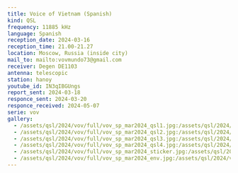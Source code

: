 ```yaml
---
title: Voice of Vietnam (Spanish)
kind: QSL
frequency: 11885 kHz
language: Spanish
reception_date: 2024-03-16
reception_time: 21.00-21.27
location: Moscow, Russia (inside city)
mail_to: mailto:vovmundo73@gmail.com
receiver: Degen DE1103
antenna: telescopic
station: hanoy
youtube_id: IN3qIBGUngs 
report_sent: 2024-03-18
responce_sent: 2024-03-20
responce_received: 2024-05-07
serie: vov
gallery:
  - /assets/qsl/2024/vov/full/vov_sp_mar2024_qsl1.jpg:/assets/qsl/2024/vov/small/vov_sp_mar2024_qsl1.jpg
  - /assets/qsl/2024/vov/full/vov_sp_mar2024_qsl2.jpg:/assets/qsl/2024/vov/small/vov_sp_mar2024_qsl2.jpg
  - /assets/qsl/2024/vov/full/vov_sp_mar2024_qsl3.jpg:/assets/qsl/2024/vov/small/vov_sp_mar2024_qsl3.jpg
  - /assets/qsl/2024/vov/full/vov_sp_mar2024_qsl4.jpg:/assets/qsl/2024/vov/small/vov_sp_mar2024_qsl4.jpg
  - /assets/qsl/2024/vov/full/vov_sp_mar2024_sticker.jpg:/assets/qsl/2024/vov/small/vov_sp_mar2024_sticker.jpg
  - /assets/qsl/2024/vov/full/vov_sp_mar2024_env.jpg:/assets/qsl/2024/vov/small/vov_sp_mar2024_env.jpg
---
```

